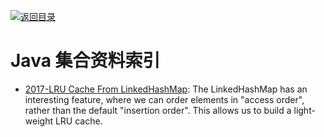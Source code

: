 [![返回目录](https://parg.co/UGo)](https://github.com/wxyyxc1992/Awesome-Reference) 
 
 
 

# Java 集合资料索引

- [2017-LRU Cache From LinkedHashMap](http://javaspecialists.eu/archive/Issue246.html): The LinkedHashMap has an interesting feature, where we can order elements in "access order", rather than the default "insertion order". This allows us to build a light-weight LRU cache.